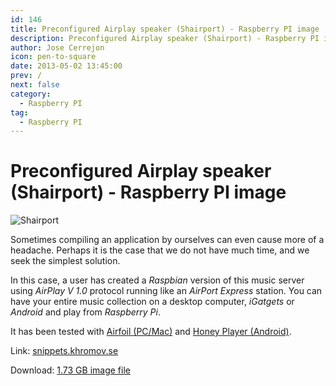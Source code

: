 ```yaml
---
id: 146
title: Preconfigured Airplay speaker (Shairport) - Raspberry PI image
description: Preconfigured Airplay speaker (Shairport) - Raspberry PI image
author: Jose Cerrejon
icon: pen-to-square
date: 2013-05-02 13:45:00
prev: /
next: false
category:
  - Raspberry PI
tag:
  - Raspberry PI
---
```


# Preconfigured Airplay speaker (Shairport) - Raspberry PI image

![Shairport](/images/shairport.jpg)

Sometimes compiling an application by ourselves can even cause more of a headache. Perhaps it is the case that we do not have much time, and we seek the simplest solution.

In this case, a user has created a *Raspbian* version of this music server using *AirPlay V 1.0* protocol running like an *AirPort Express* station. You can have your entire music collection on a desktop computer, *iGatgets* or *Android* and play from *Raspberry Pi*.

It has been tested with [Airfoil (PC/Mac)](http://rogueamoeba.com/airfoil/) and [Honey Player (Android)](https://play.google.com/store/apps/details?id=de.rah.airstream&feature=search_result).

Link: [snippets.khromov.se](http://snippets.khromov.se/preconfigured-airplay-speaker-shairport-downloadable-raspberry-pi-image/)

Download: [1.73 GB image file](http://snippets.khromov.se/files/shairport-configured-latest.tar.gz)